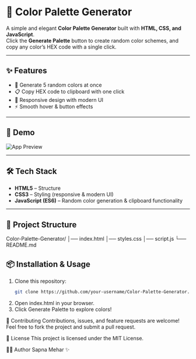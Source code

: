 # 🎨 Color Palette Generator

A simple and elegant **Color Palette Generator** built with **HTML, CSS, and JavaScript**.  
Click the **Generate Palette** button to create random color schemes, and copy any color’s HEX code with a single click.

---

## ✨ Features
- 🔄 Generate 5 random colors at once  
- 📋 Copy HEX code to clipboard with one click  
- 🎨 Responsive design with modern UI  
- ⚡ Smooth hover & button effects  

---

## 🚀 Demo
![App Preview]([https://via.placeholder.com/800x400?text=Color+Palette+Generator+Preview](https://color-palette-generator-git-main-sapna-mehars-projects.vercel.app))

---

## 🛠️ Tech Stack
- **HTML5** – Structure  
- **CSS3** – Styling (responsive & modern UI)  
- **JavaScript (ES6)** – Random color generation & clipboard functionality  

---

## 📂 Project Structure
Color-Palette-Generator/
│── index.html
│── styles.css
│── script.js
└── README.md

## 📦 Installation & Usage
1. Clone this repository:
   ```bash
   git clone https://github.com/your-username/Color-Palette-Generator.git
2. Open index.html in your browser.
3. Click Generate Palette to explore colors!

🤝 Contributing
Contributions, issues, and feature requests are welcome!
Feel free to fork the project and submit a pull request.

📜 License
This project is licensed under the MIT License.

👩‍💻 Author
Sapna Mehar ✨

